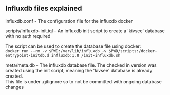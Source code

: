 ## Influxdb files explained

influxdb.conf - The configuration file for the influxdb docker  

scripts/influxdb-init.iql - An influxdb init script to create a 'kivsee' database with no auth required

The script can be used to create the database file using docker:  
`docker run --rm -v $PWD:/var/lib/influxdb -v $PWD/scripts:/docker-entrypoint-initdb.d influxdb:1.8 /init-influxdb.sh`

meta/meta.db - The influxdb database file. The checked in version was created using the init script, meaning the 'kivsee' database is already created.  
This file is under .gitignore so to not be committed with ongoing database changes